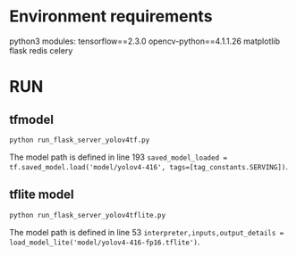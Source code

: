 # Environment requirements

python3 modules:
tensorflow==2.3.0
opencv-python==4.1.1.26
matplotlib
flask
redis
celery

# RUN

## tfmodel

```python
python run_flask_server_yolov4tf.py
```

The model path is defined in line 193 ``saved_model_loaded = tf.saved_model.load('model/yolov4-416', tags=[tag_constants.SERVING])``.

## tflite model

```python
python run_flask_server_yolov4tflite.py
```

The model path is defined in line 53 ``interpreter,inputs,output_details = load_model_lite('model/yolov4-416-fp16.tflite')``.















